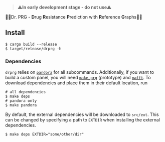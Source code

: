 > ⚠️**In early development stage - do not use**⚠️

👩‍⚕Dr. PRG - **D**rug **R**esistance **P**rediction with **R**eference **G**raphs️👨‍⚕️

## Install

```
$ cargo build --release
$ target/release/drprg -h
```

### Dependencies

`drprg` relies on [`pandora`][pandora] for all subcommands. Additionally, if you want to
build a custom panel, you will need [`make_prg`][makeprg] (prototype) and
[`mafft`][mafft]. To download dependencies and place them in their default location, run

```shell script
# all dependencies
$ make deps
# pandora only
$ make pandora
```

By default, the external dependencies will be downloaded to `src/ext`. This can be
changed by specifying a path to `EXTDIR` when installing the external dependencies.

```shell script
$ make deps EXTDIR="some/other/dir"
```

[pandora]: https://github.com/rmcolq/pandora
[mafft]: https://mafft.cbrc.jp/alignment/software/
[makeprg]: https://github.com/leoisl/make_prg/releases/tag/v0.2.0_prototype